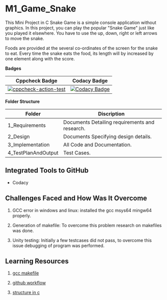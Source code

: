 # **M1\_Game\_Snake**

This Mini Project in C Snake Game is a simple console application without graphics. In this project, you can play the popular &quot;Snake Game&quot; just like you played it elsewhere. You have to use the up, down, right or left arrows to move the snake.

Foods are provided at the several co-ordinates of the screen for the snake to eat. Every time the snake eats the food, its length will by increased by one element along with the score.

**Badges**

| Cppcheck Badge | Codacy Badge |
| --- | --- |
| [![cppcheck-action-test](https://github.com/ankitaneware13/M1_Game_Snake/actions/workflows/cppcheck.yml/badge.svg)](https://github.com/ankitaneware13/M1_Game_Snake/actions/workflows/cppcheck.yml) | [![Codacy Badge](https://app.codacy.com/project/badge/Grade/f2e9548113f74682af1e3878451f8f84)](https://www.codacy.com/gh/ankitaneware13/M1_Game_Snake/dashboard?utm_source=github.com&amp;utm_medium=referral&amp;utm_content=ankitaneware13/M1_Game_Snake&amp;utm_campaign=Badge_Grade) |

**Folder Structure**

| Folder | Discription |
| --- | --- |
| 1\_Requirements | Documents Detailing requirements and research. |
| 2\_Design | Documents Specifying design details. |
| 3\_Implementation | All Code and Documentation. |
| 4\_TestPlanAndOutput | Test Cases. |

## Integrated Tools to GitHub

- Codacy

## Challenges Faced and How Was It Overcome

1. GCC error in windows and linux: installed the gcc msys64 mingw64 properly.

2. Generation of makefile: To overcome this problem research on makefiles was done.

3. Unity testing: Initially a few testcases did not pass, to overcome this issue debugging of program was performed.

## Learning Resources

1. [gcc makefile](https://www3.ntu.edu.sg/home/ehchua/programming/cpp/gcc_make.html#zz-2.1)

2. [github workflow](https://www.programiz.com/c-programming/c-dynamic-memory-allocation)

3. [structure in c](https://www.studytonight.com/c/structures-in-c.php/)



